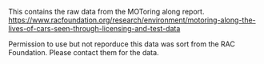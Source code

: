 This contains the raw data from the MOToring along report. https://www.racfoundation.org/research/environment/motoring-along-the-lives-of-cars-seen-through-licensing-and-test-data

Permission to use but not reporduce this data was sort from the RAC Foundation. Please contact them for the data.